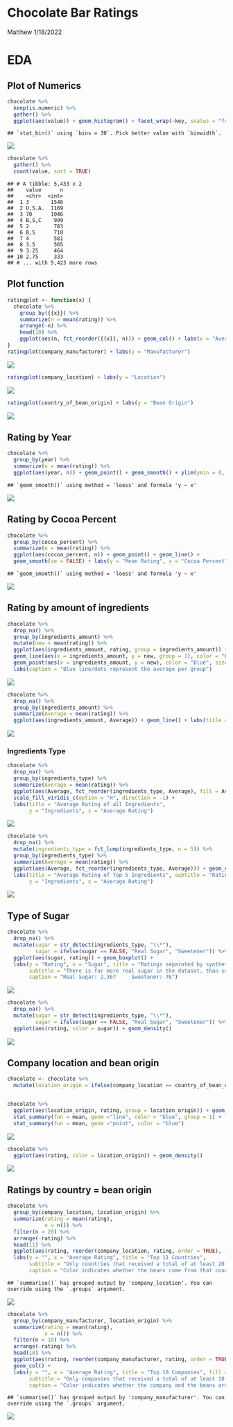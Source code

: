 Chocolate Bar Ratings
================
Matthew
1/18/2022

# EDA

## Plot of Numerics

``` r
chocolate %>%
  keep(is.numeric) %>%
  gather() %>%
  ggplot(aes(value)) + geom_histogram() + facet_wrap(~key, scales = "free")
```

    ## `stat_bin()` using `bins = 30`. Pick better value with `binwidth`.

![](Chocolate_files/figure-gfm/unnamed-chunk-1-1.png)<!-- -->

``` r
chocolate %>%
  gather() %>%
  count(value, sort = TRUE)
```

    ## # A tibble: 5,433 x 2
    ##    value      n
    ##    <chr>  <int>
    ##  1 3       1546
    ##  2 U.S.A.  1169
    ##  3 70      1046
    ##  4 B,S,C    999
    ##  5 2        783
    ##  6 B,S      718
    ##  7 4        581
    ##  8 3.5      565
    ##  9 3.25     464
    ## 10 2.75     333
    ## # ... with 5,423 more rows

## Plot function

``` r
ratingplot <- function(x) {
  chocolate %>%
    group_by({{x}}) %>%
    summarize(n = mean(rating)) %>%
    arrange(-n) %>%
    head(10) %>%
    ggplot(aes(n, fct_reorder({{x}}, n))) + geom_col() + labs(x = "Average Rating")
}
ratingplot(company_manufacturer) + labs(y = "Manufacturer")
```

![](Chocolate_files/figure-gfm/unnamed-chunk-2-1.png)<!-- -->

``` r
ratingplot(company_location) + labs(y = "Location")
```

![](Chocolate_files/figure-gfm/unnamed-chunk-2-2.png)<!-- -->

``` r
ratingplot(country_of_bean_origin) + labs(y = "Bean Origin")
```

![](Chocolate_files/figure-gfm/unnamed-chunk-2-3.png)<!-- -->

## Rating by Year

``` r
chocolate %>%
  group_by(year) %>%
  summarize(n = mean(rating)) %>%
  ggplot(aes(year, n)) + geom_point() + geom_smooth() + ylim(ymin = 0, ymax = 5)
```

    ## `geom_smooth()` using method = 'loess' and formula 'y ~ x'

![](Chocolate_files/figure-gfm/unnamed-chunk-3-1.png)<!-- -->

## Rating by Cocoa Percent

``` r
chocolate %>%
  group_by(cocoa_percent) %>%
  summarize(n = mean(rating)) %>%
  ggplot(aes(cocoa_percent, n)) + geom_point() + geom_line() + 
  geom_smooth(se = FALSE) + labs(y = "Mean Rating", x = "Cocoa Percent")
```

    ## `geom_smooth()` using method = 'loess' and formula 'y ~ x'

![](Chocolate_files/figure-gfm/unnamed-chunk-4-1.png)<!-- -->

## Rating by amount of ingredients

``` r
chocolate %>%
  drop_na() %>%
  group_by(ingredients_amount) %>%
  mutate(new = mean(rating)) %>%
  ggplot(aes(ingredients_amount, rating, group = ingredients_amount)) + geom_boxplot() + 
  geom_line(aes(x = ingredients_amount, y = new, group = 1), color = "blue") +
  geom_point(aes(x = ingredients_amount, y = new), color = "blue", size = 2) +
  labs(caption = "Blue line/dots represent the average per group")
```

![](Chocolate_files/figure-gfm/unnamed-chunk-5-1.png)<!-- -->

``` r
chocolate %>%
  drop_na() %>%
  group_by(ingredients_amount) %>%
  summarize(Average = mean(rating)) %>%
  ggplot(aes(ingredients_amount, Average)) + geom_line() + labs(title = "Zoomed in")
```

![](Chocolate_files/figure-gfm/unnamed-chunk-5-2.png)<!-- -->

### Ingredients Type

``` r
chocolate %>%
  drop_na() %>%
  group_by(ingredients_type) %>%
  summarize(Average = mean(rating)) %>%
  ggplot(aes(Average, fct_reorder(ingredients_type, Average), fill = Average)) + geom_col() +
  scale_fill_viridis_c(option = "H", direction = -1) +
  labs(title = "Average Rating of all Ingredients", 
       y = "Ingredients", x = "Average Rating")
```

![](Chocolate_files/figure-gfm/unnamed-chunk-6-1.png)<!-- -->

``` r
chocolate %>%
  drop_na() %>%
  mutate(ingredients_type = fct_lump(ingredients_type, n = 5)) %>%
  group_by(ingredients_type) %>%
  summarize(Average = mean(rating)) %>%
  ggplot(aes(Average, fct_reorder(ingredients_type, Average))) + geom_col() + 
  labs(title = "Average Rating of Top 5 Ingredients", subtitle = "Ratings not in top 5 are collapsed as Other", 
       y = "Ingredients", x = "Average Rating")
```

![](Chocolate_files/figure-gfm/unnamed-chunk-6-2.png)<!-- -->

## Type of Sugar

``` r
chocolate %>%
  drop_na() %>%
  mutate(sugar = str_detect(ingredients_type, "\\*"),
         sugar = ifelse(sugar == FALSE, "Real Sugar", "Sweetener")) %>%
  ggplot(aes(sugar, rating)) + geom_boxplot() + 
  labs(y = "Rating", x = "Sugar", title = "Ratings separated by synthetic or real sugar",
       subtitle = "There is far more real sugar in the dataset, than sweetener substitutes", 
       caption = "Real Sugar: 2,367     Sweetener: 76")
```

![](Chocolate_files/figure-gfm/unnamed-chunk-7-1.png)<!-- -->

``` r
chocolate %>%
  drop_na() %>%
  mutate(sugar = str_detect(ingredients_type, "\\*"),
         sugar = ifelse(sugar == FALSE, "Real Sugar", "Sweetener")) %>%
  ggplot(aes(rating, color = sugar)) + geom_density()
```

![](Chocolate_files/figure-gfm/unnamed-chunk-7-2.png)<!-- -->

## Company location and bean origin

``` r
chocolate <- chocolate %>%
  mutate(location_origin = ifelse(company_location == country_of_bean_origin, "Same","Different"))


chocolate %>%
  ggplot(aes(location_origin, rating, group = location_origin)) + geom_boxplot() + 
  stat_summary(fun = mean, geom ="line", color = "blue", group = 1) +
  stat_summary(fun = mean, geom ="point", color = "blue")
```

![](Chocolate_files/figure-gfm/unnamed-chunk-8-1.png)<!-- -->

``` r
chocolate %>%
  ggplot(aes(rating, color = location_origin)) + geom_density()
```

![](Chocolate_files/figure-gfm/unnamed-chunk-8-2.png)<!-- -->

## Ratings by country = bean origin

``` r
chocolate %>%
  group_by(company_location, location_origin) %>%
  summarize(rating = mean(rating),
            n = n()) %>%
  filter(n > 20) %>%
  arrange(-rating) %>%
  head(11) %>%
  ggplot(aes(rating, reorder(company_location, rating, order = TRUE), fill = location_origin)) + geom_col(position = "identity") +
  labs(y = "", x = "Average Rating", title = "Top 11 Countries", 
       subtitle = "Only countries that received a total of at least 20 ratings", fill = "",
       caption = "Color indicates whether the beans come from that country")
```

    ## `summarise()` has grouped output by 'company_location'. You can override using the `.groups` argument.

![](Chocolate_files/figure-gfm/unnamed-chunk-9-1.png)<!-- -->

``` r
chocolate %>%
  group_by(company_manufacturer, location_origin) %>%
  summarize(rating = mean(rating),
            n = n()) %>%
  filter(n > 10) %>%
  arrange(-rating) %>%
  head(10) %>%
  ggplot(aes(rating, reorder(company_manufacturer, rating, order = TRUE), fill = location_origin)) + 
  geom_col() +
  labs(y = "", x = "Average Rating", title = "Top 10 Companies", fill = "",
       subtitle = "Only companies that received a total of at least 10 ratings",
       caption = "Color indicates whether the company and the beans are from the same country")
```

    ## `summarise()` has grouped output by 'company_manufacturer'. You can override using the `.groups` argument.

![](Chocolate_files/figure-gfm/unnamed-chunk-10-1.png)<!-- -->
